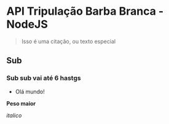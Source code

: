 # API Tripulação Barba Branca - NodeJS

> Isso é uma citação, ou texto especial

## Sub

### Sub sub vai até 6 hastgs

* Olá mundo!

**Peso maior**

*italico*